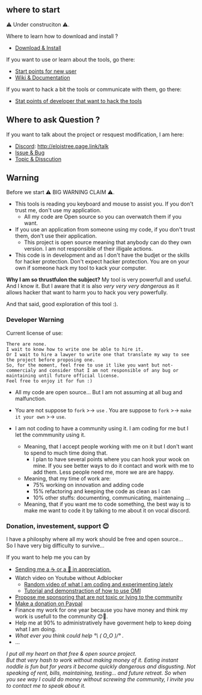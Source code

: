 

## where to start
 ⚠️ Under construciton ⚠️. 
 
 Where to learn how to download and install ?
- [Download & Install](https://github.com/EloiStree/OpenMacroInput/DownloadAndInstall.md)
 
If you want to use or learn about the tools, go there:  
- [Start points for new user](https://github.com/EloiStree/2020_02_09_OpenMacroInput/projects/2)
- [Wiki & Documentation](https://github.com/EloiStree/OpenMacroInput/wiki)

If you want to hack a bit the tools or communicate with them, go there:  
- [Stat points of developer that want to hack the tools](https://github.com/EloiStree/2020_02_09_OpenMacroInput/projects/3)

## Where to ask Question ?

If you want to talk about the project or resquest modification, I am here:  
- [Discord](http://eloistree.page.link/talk): http://eloistree.page.link/talk
- [Issue & Bug](https://github.com/EloiStree/OpenMacroInput/issues)
- [Topic & Disscution](https://github.com/EloiStree/OpenMacroInput/discussions)

## Warning

Before we start ⚠️ BIG WARNING CLAIM ⚠️. 
- This tools is reading you keyboard and mouse to assist you. If you don't trust me, don't use my application. 
  - All my code are Open source so you can overwatch them if you want.
- If you use an application from someone using my code, if you don't trust them, don't use their application.
  - This project is open source meaning that anybody can do they own version. I am not responsible of their illigale actions.
- This code is in development and as I don't have the budjet or the skills for hacker protection. Don't expect hacker protection. You are on your own if someone hack my tool to kack your computer. 

**Why I am so thrustfulon the subject?**
My tool is very powerfull and useful. And I know it. But I aware that it is also *very very very dangerous* as it allows hacker that want to harm you to hack you very powerfully.

And that said, good exploration of this tool :).


### Developer Warning

Current license of use:
```
There are none.
I wait to know how to write one be able to hire it.
Or I wait to hire a lawyer to write one that translate my way to see the project before proposing one.
So, for the moment, feel free to use it like you want but not-commercialy and consider that I am not responsible of any bug or maintaining until future official license.
Feel free to enjoy it for fun :)
```

- All my code are open source... But I am not assuming at all bug and malfunction.  
- You are not suppose to `fork` >-> `use` . You are suppose to `fork` >-> `make it your own` >-> `use`.  

- I am not coding to have a community using it. I am coding for me but I let the commmunity using it. 
  - Meaning, that I accept people working with me on it but I don't want to spend to much time doing that.
    -  I plan to have several points where you can hook your wook on mine. If you see better ways to do it contact and work with me to add them. Less people need me, more we are are happy.
  - Meaning, that my time of work are:
    - 75% working on innovation and adding code
    - 15% refactoring and keeping the code as clean as I can
    - 10% other stuffs: documenting, communicating, maintenaing ...
  - Meaning, that if you want me to code something, the best way is to make me want to code it by talking to me about it on vocal discord.


### Donation, investement, support 😊

I have a philosphy where all my work should be free and open source...   
So I have very big difficulty to survive...  

If you want to help me you can by
- [Sending me a ☕ or a  🍺 in appreciation.](https://ko-fi.com/E1E21QCY5)
- Watch video on Youtube without Adblocker
  - [Random video of what I am coding and experimenting lately](https://www.youtube.com/channel/UComxuwj8ulaREOdtNwwhI-w/videos)
  - [Tutorial and demonstraction of how to use OMI](https://www.youtube.com/channel/UCXPtuBU3hHPDal83FyEaeHg/videos) 
- [Propose me sponsoring that are not toxic or lying to the community](http://elositree.page.link/discord)
- [Make a donation on Paypal](https://www.paypal.me/eloistree)
- Finance my work for one year because you have money and think my work is usefull to the community 😊🍺.
- Help me at 90% to administratively have goverment help to keep doing what I am doing.
- _What ever you think could help °\ ( O_O  )/° ._
- ...

_I put all my heart on that free & open source project._   
_But that very hash to work without making money of it._
_Eating instant noddle is fun but for years it become quickly dangerous and disgusting._
_Not speaking of rent, bills, maintaining, testing... and future retreat._
_So when you see way I could do money without screwing the community, I invite you to contact me to speak about it._


   




